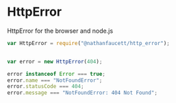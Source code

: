 HttpError
=======

HttpError for the browser and node.js

```javascript
var HttpError = require("@nathanfaucett/http_error");


var error = new HttpError(404);

error instanceof Error === true;
error.name === "NotFoundError";
error.statusCode === 404;
error.message === "NotFoundError: 404 Not Found";
```
